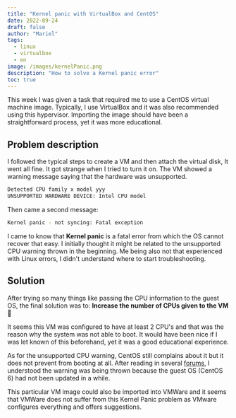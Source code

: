 ```yaml
---
title: "Kernel panic with VirtualBox and CentOS"
date: 2022-09-24
draft: false
author: "Mariel"
tags:
  - linux
  - virtualbox
  - en
image: /images/kernelPanic.png
description: "How to solve a Kernel panic error"
toc: true
---
```


This week I was given a task that required me to use a CentOS virtual machine
image. Typically, I use VirtualBox and it was also recommended using this
hypervisor. Importing the image should have been a straightforward process, yet 
it was more educational.
<!--more-->

## Problem description

I followed the typical steps to create a VM and then attach the virtual disk, 
It went all fine. It got strange when I tried to turn it on. The VM showed a 
warning message saying that the hardware was unsupported.

```bash
Detected CPU family x model yyy
UNSUPPORTED HARDWARE DEVICE: Intel CPU model
```

Then came a second message:

```bash
Kernel panic - not syncing: Fatal exception
```

I came to know that **Kernel panic** is a fatal error from which the OS cannot 
recover that easy. I initially thought it might be related to the unsupported 
CPU warning thrown in the beginning. Me being also not that experienced with 
Linux errors, I didn't understand where to start troubleshooting.

## Solution

After trying so many things like passing the CPU information to the guest OS,
the final solution was to: **Increase the number of CPUs given to the VM** 
:zany_face:

It seems this VM was configured to have at least 2 CPU's and that was the reason
why the system was not able to boot. It would have been nice if I was let known
of this beforehand, yet it was a good educational experience.

As for the unsupported CPU warning, CentOS still complains about it but it does
not prevent from booting at all. After reading in several 
[forums](https://bugs.centos.org/view.php?id=8658), I understood the warning 
was being thrown because the guest OS (CentOS 6) had not been updated in a while.

This particular VM image could also be imported into VMWare and it seems that
VMWare does not suffer from this Kernel Panic problem as VMware configures 
everything and offers suggestions.